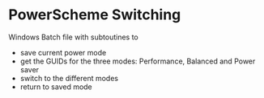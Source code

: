 # PowerScheme Switching

Windows Batch file with subtoutines to 
- save current power mode
- get the GUIDs for the three modes: Performance, Balanced and Power saver
- switch to the different modes
- return to saved mode
